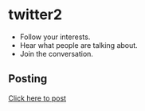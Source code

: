 # twitter2

- Follow your interests.
- Hear what people are talking about.
- Join the conversation.

## Posting

[Click here to post](https://github.com/jdan/twitter2/issues/new)
